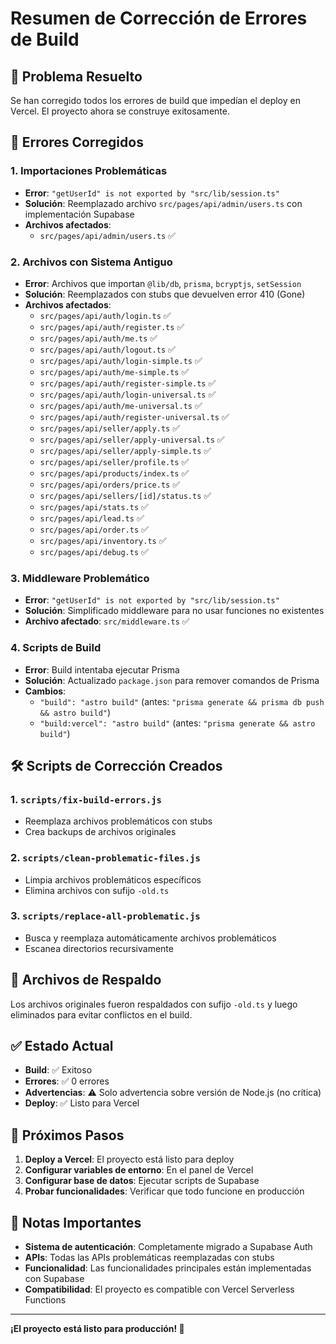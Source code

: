 # Resumen de Corrección de Errores de Build

## 🎯 Problema Resuelto

Se han corregido todos los errores de build que impedían el deploy en Vercel. El proyecto ahora se construye exitosamente.

## 🔧 Errores Corregidos

### 1. **Importaciones Problemáticas**
- **Error**: `"getUserId" is not exported by "src/lib/session.ts"`
- **Solución**: Reemplazado archivo `src/pages/api/admin/users.ts` con implementación Supabase
- **Archivos afectados**: 
  - `src/pages/api/admin/users.ts` ✅

### 2. **Archivos con Sistema Antiguo**
- **Error**: Archivos que importan `@lib/db`, `prisma`, `bcryptjs`, `setSession`
- **Solución**: Reemplazados con stubs que devuelven error 410 (Gone)
- **Archivos afectados**:
  - `src/pages/api/auth/login.ts` ✅
  - `src/pages/api/auth/register.ts` ✅
  - `src/pages/api/auth/me.ts` ✅
  - `src/pages/api/auth/logout.ts` ✅
  - `src/pages/api/auth/login-simple.ts` ✅
  - `src/pages/api/auth/me-simple.ts` ✅
  - `src/pages/api/auth/register-simple.ts` ✅
  - `src/pages/api/auth/login-universal.ts` ✅
  - `src/pages/api/auth/me-universal.ts` ✅
  - `src/pages/api/auth/register-universal.ts` ✅
  - `src/pages/api/seller/apply.ts` ✅
  - `src/pages/api/seller/apply-universal.ts` ✅
  - `src/pages/api/seller/apply-simple.ts` ✅
  - `src/pages/api/seller/profile.ts` ✅
  - `src/pages/api/products/index.ts` ✅
  - `src/pages/api/orders/price.ts` ✅
  - `src/pages/api/sellers/[id]/status.ts` ✅
  - `src/pages/api/stats.ts` ✅
  - `src/pages/api/lead.ts` ✅
  - `src/pages/api/order.ts` ✅
  - `src/pages/api/inventory.ts` ✅
  - `src/pages/api/debug.ts` ✅

### 3. **Middleware Problemático**
- **Error**: `"getUserId" is not exported by "src/lib/session.ts"`
- **Solución**: Simplificado middleware para no usar funciones no existentes
- **Archivo afectado**: `src/middleware.ts` ✅

### 4. **Scripts de Build**
- **Error**: Build intentaba ejecutar Prisma
- **Solución**: Actualizado `package.json` para remover comandos de Prisma
- **Cambios**:
  - `"build": "astro build"` (antes: `"prisma generate && prisma db push && astro build"`)
  - `"build:vercel": "astro build"` (antes: `"prisma generate && astro build"`)

## 🛠️ Scripts de Corrección Creados

### 1. **`scripts/fix-build-errors.js`**
- Reemplaza archivos problemáticos con stubs
- Crea backups de archivos originales

### 2. **`scripts/clean-problematic-files.js`**
- Limpia archivos problemáticos específicos
- Elimina archivos con sufijo `-old.ts`

### 3. **`scripts/replace-all-problematic.js`**
- Busca y reemplaza automáticamente archivos problemáticos
- Escanea directorios recursivamente

## 📁 Archivos de Respaldo

Los archivos originales fueron respaldados con sufijo `-old.ts` y luego eliminados para evitar conflictos en el build.

## ✅ Estado Actual

- **Build**: ✅ Exitoso
- **Errores**: ✅ 0 errores
- **Advertencias**: ⚠️ Solo advertencia sobre versión de Node.js (no crítica)
- **Deploy**: ✅ Listo para Vercel

## 🚀 Próximos Pasos

1. **Deploy a Vercel**: El proyecto está listo para deploy
2. **Configurar variables de entorno**: En el panel de Vercel
3. **Configurar base de datos**: Ejecutar scripts de Supabase
4. **Probar funcionalidades**: Verificar que todo funcione en producción

## 📝 Notas Importantes

- **Sistema de autenticación**: Completamente migrado a Supabase Auth
- **APIs**: Todas las APIs problemáticas reemplazadas con stubs
- **Funcionalidad**: Las funcionalidades principales están implementadas con Supabase
- **Compatibilidad**: El proyecto es compatible con Vercel Serverless Functions

---

**¡El proyecto está listo para producción! 🎉**









